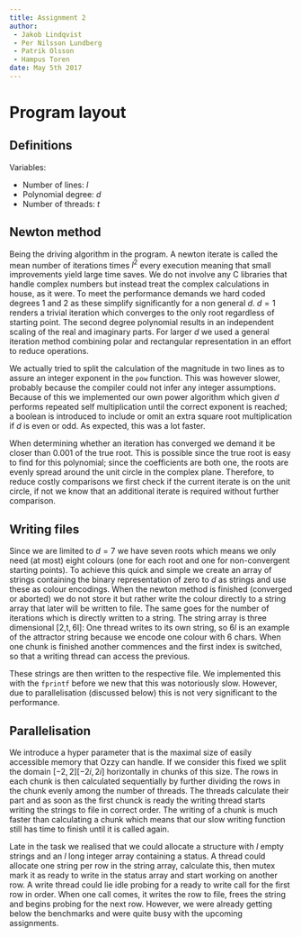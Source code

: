 ```yaml
---
title: Assignment 2
author:
 - Jakob Lindqvist
 - Per Nilsson Lundberg
 - Patrik Olsson
 - Hampus Toren
date: May 5th 2017
---
```


# Program layout

## Definitions

Variables:
 - Number of lines: $l$
 - Polynomial degree: $d$
 -  Number of threads: $t$

## Newton method

Being the driving algorithm in the program. A newton iterate is called the mean number of iterations times  $l^2$ every execution meaning that small improvements yield large time saves. We do not involve any C libraries that handle complex numbers but instead treat the complex calculations in house, as it were. To meet the performance demands we hard coded degrees 1 and 2 as these simplify significantly for a non general $d$. $d=1$ renders a trivial iteration which converges to the only root regardless of starting point. The second degree polynomial results in an independent scaling of the real and imaginary parts. For larger $d$ we used a general iteration method combining polar and rectangular representation in an effort to reduce operations.

We actually tried to split the calculation of the magnitude in two lines as to assure an integer exponent in the `pow` function. This was however slower, probably because the compiler could not infer any integer assumptions. Because of this we implemented our own power algorithm which given $d$ performs repeated self multiplication until the correct exponent is reached; a boolean is introduced to include or omit an extra square root multiplication if $d$ is even or odd. As expected, this was a lot faster.

When determining whether an iteration has converged we demand it be closer than 0.001 of the true root. This is possible since the true root is easy to find for this polynomial; since the coefficients are both one, the roots are evenly spread around the unit circle in the complex plane. Therefore, to reduce costly comparisons we first check if the current iterate is on the unit circle, if not we know that an additional iterate is required without further comparison.

## Writing files

Since we are limited to $d = 7$ we have seven roots which means we only need (at most) eight colours (one for each root and one for non-convergent starting points). To achieve this quick and simple we create an array of strings containing the binary representation of zero to $d$ as strings and use these as colour encodings. When the newton method is finished (converged or aborted) we do not store it but rather write the colour directly to a string array that later will be written to file. The same goes for the number of iterations which is directly written to a string. The string array is three dimensional $[2,$t$,6$l$]$: One thread writes to its own string, so $6l$ is an example of the attractor string because we encode one colour with 6 chars. When one chunk is finished another commences and the first index is switched, so that a writing thread can access the previous.

These strings are then written to the respective file. We implemented this with the `fprintf` before we new that this was notoriously slow. However, due to parallelisation (discussed below) this is not very significant to the performance.

## Parallelisation

We introduce a hyper parameter that is the maximal size of easily accessible memory that Ozzy can handle. If we consider this fixed we split the domain $[-2,2][-2i,2i]$ horizontally in chunks of this size. The rows in each chunk is then calculated sequentially by further dividing the rows in the chunk evenly among the number of threads. The threads calculate their part and as soon as the first chunck is ready the writing thread starts writing the strings to file in correct order. The writing of a chunk is much faster than calculating a chunk which means that our slow writing function still has time to finish until it is called again.

Late in the task we realised that we could allocate a structure with $l$ empty strings and an $l$ long integer array containing a status. A thread could allocate one string per row in the string array, calculate this, then mutex mark it as ready to write in the status array and start working on another row. A write thread could lie idle probing for a ready to write call for the first row in order. When one call comes, it writes the row to file, frees the string and begins probing for the next row. However, we were already getting below the benchmarks and were quite busy with the upcoming assignments.
